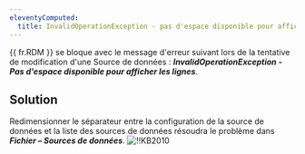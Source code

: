 ```yaml
---
eleventyComputed:
  title: InvalidOperationException - pas d'espace disponible pour afficher les lignes
---
```

{{ fr.RDM }} se bloque avec le message d'erreur suivant lors de la tentative de modification d'une Source de données : ***InvalidOperationException - Pas d'espace disponible pour afficher les lignes***.
## Solution
Redimensionner le séparateur entre la configuration de la source de données et la liste des sources de données résoudra le problème dans ***Fichier – Sources de données***.
![!!KB2010](https://cdnweb.devolutions.net/docs/docs_en_kb_KB2010.png)
